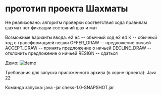 # прототип проекта Шахматы

Не реализовано:
алгоритм проверки соответствия хода правилам шахмат
нет фиксации состояний шах и мат

Возможные варианты ввода:
e2 e4 -- обычный ход
e2 e4 K -- обычный ход с трансформацией пешки
OFFER_DRAW -- предложение ничьей
ACCEPT_DRAW -- принять предложение о ничьей
DECLINE_DRAW -- отклонить предложение о ничьей
RESIGN -- сдаться

Демо:
![demo](https://github.com/Sublimee/chess/assets/13710048/6d092861-54d0-429e-8887-c0e9886dcafd)

Требования для запуска приложенного архива (в корне проекта):
Java 22

Команда запуска:
java -jar chess-1.0-SNAPSHOT.jar
